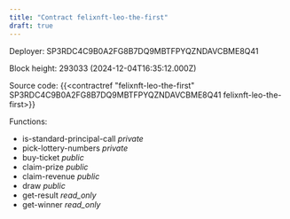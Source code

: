 ```yaml
---
title: "Contract felixnft-leo-the-first"
draft: true
---
```

Deployer: SP3RDC4C9B0A2FG8B7DQ9MBTFPYQZNDAVCBME8Q41


 



Block height: 293033 (2024-12-04T16:35:12.000Z)

Source code: {{<contractref "felixnft-leo-the-first" SP3RDC4C9B0A2FG8B7DQ9MBTFPYQZNDAVCBME8Q41 felixnft-leo-the-first>}}

Functions:

* is-standard-principal-call _private_
* pick-lottery-numbers _private_
* buy-ticket _public_
* claim-prize _public_
* claim-revenue _public_
* draw _public_
* get-result _read_only_
* get-winner _read_only_
